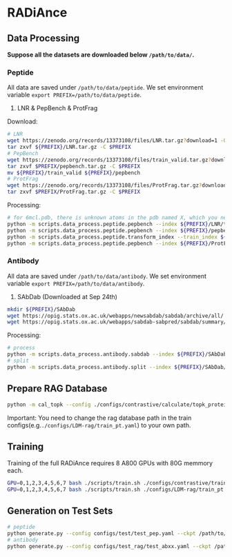 # RADiAnce
## Data Processing

**Suppose all the datasets are downloaded below `/path/to/data/`.**

### Peptide

All data are saved under `/path/to/data/peptide`. We set environment variable `export PREFIX=/path/to/data/peptide`.

1. LNR & PepBench & ProtFrag

Download:

```bash
# LNR
wget https://zenodo.org/records/13373108/files/LNR.tar.gz?download=1 -O ${PREFIX}/LNR.tar.gz
tar zxvf ${PREFIX}/LNR.tar.gz -C $PREFIX
# PepBench
wget https://zenodo.org/records/13373108/files/train_valid.tar.gz?download=1 -O ${PREFIX}/pepbench.tar.gz
tar zxvf $PREFIX/pepbench.tar.gz -C $PREFIX
mv ${PREFIX}/train_valid ${PREFIX}/pepbench
# ProtFrag
wget https://zenodo.org/records/13373108/files/ProtFrag.tar.gz?download=1 -O ${PREFIX}/ProtFrag.tar.gz
tar zxvf $PREFIX/ProtFrag.tar.gz -C $PREFIX
```

Processing:

```bash
# for 6mcl.pdb, there is unknown atoms in the pdb named X, which you need to manually remove
python -m scripts.data_process.peptide.pepbench --index ${PREFIX}/LNR/test.txt --out_dir ${PREFIX}/LNR/processed --remove_het
python -m scripts.data_process.peptide.pepbench --index ${PREFIX}/pepbench/all.txt --out_dir ${PREFIX}/pepbench/processed
python -m scripts.data_process.peptide.transform_index --train_index ${PREFIX}/pepbench/train.txt --valid_index ${PREFIX}/pepbench/valid.txt --all_index_for_non_standard ${PREFIX}/pepbench/all.txt --processed_dir ${PREFIX}/pepbench/processed/
python -m scripts.data_process.peptide.pepbench --index ${PREFIX}/ProtFrag/all.txt --out_dir ${PREFIX}/ProtFrag/processed
```



### Antibody

All data are saved under `/path/to/data/antibody`. We set environment variable `export PREFIX=/path/to/data/antibody`.

1. SAbDab (Downloaded at Sep 24th)

```bash
mkdir ${PREFIX}/SAbDab
wget https://opig.stats.ox.ac.uk/webapps/newsabdab/sabdab/archive/all/ -O ${PREFIX}/all_structures.zip
wget https://opig.stats.ox.ac.uk/webapps/sabdab-sabpred/sabdab/summary/all/ -O ${PREFIX}/SAbDab/summary.csv
```

Processing:

```bash
# process
python -m scripts.data_process.antibody.sabdab --index ${PREFIX}/SAbDab/summary.csv --out_dir ${PREFIX}/SAbDab/processed
# split
python -m scripts.data_process.antibody.split --index ${PREFIX}/SAbDab/index.txt --rabd_summary ${PREFIX}/RAbD/rabd_summary.jsonl

```

## Prepare RAG Database
```bash
python -m cal_topk --config ./configs/contrastive/calculate/topk_protein.yaml --ckpt path/to/contrastive_vae --gpu 0 --save_dir your_path
```
Important: You need to change the rag database path in the train configs(e.g.`./configs/LDM-rag/train_pt.yaml`) to your own path.

## Training

Training of the full RADiAnce requires 8 A800 GPUs with 80G memmory each.

```bash
GPU=0,1,2,3,4,5,6,7 bash ./scripts/train.sh ./configs/contrastive/train_pt.yaml # train contrastive autoencoder
GPU=0,1,2,3,4,5,6,7 bash ./scripts/train.sh ./configs/LDM-rag/train_pt.yaml # train rag diffusion model, you should also modify the path of the rag database and checkpoints in the config file

```
## Generation on Test Sets
```bash
# peptide
python generate.py --config configs/test/test_pep.yaml --ckpt /path/to/checkpoint.ckpt --gpu 0 --save_dir ./results/pep
# antibody
python generate.py --config configs/test_rag/test_abxx.yaml --ckpt /path/to/checkpoint.ckpt --gpu 0 --save_dir ./results/abxx
```

